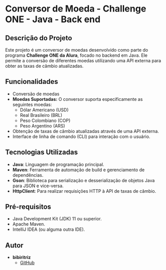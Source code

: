 # Conversor de Moeda - Challenge ONE - Java - Back end

## Descrição do Projeto

Este projeto é um conversor de moedas desenvolvido como parte do programa **Challenge ONE da Alura**, focado no backend em Java. Ele permite a conversão de diferentes moedas utilizando uma API externa para obter as taxas de câmbio atualizadas.

## Funcionalidades

*   Conversão de moedas
*   **Moedas Suportadas:** O conversor suporta especificamente as seguintes moedas:
    *   Dólar Americano (USD)
    *   Real Brasileiro (BRL)
    *   Peso Colombiano (COP)
    *   Peso Argentino (ARS)
*   Obtenção de taxas de câmbio atualizadas através de uma API externa.
*   Interface de linha de comando (CLI) para interação com o usuário.

## Tecnologias Utilizadas

*   **Java**: Linguagem de programação principal.
*   **Maven**: Ferramenta de automação de build e gerenciamento de dependências.
*   **Gson**: Biblioteca para serialização e desserialização de objetos Java para JSON e vice-versa.
*   **HttpClient**: Para realizar requisições HTTP à API de taxas de câmbio.

## Pré-requisitos

*   Java Development Kit (JDK) 11 ou superior.
*   Apache Maven.
*   IntelliJ IDEA (ou alguma outra IDE).

## Autor

*   **bibiritriz**
    *   [GitHub](https://github.com/bibiritriz)
